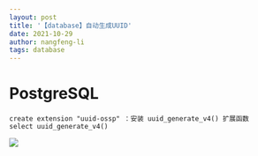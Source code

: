 ```yaml
---
layout: post
title: '【database】自动生成UUID'
date: 2021-10-29
author: nangfeng-li
tags: database
---
```


# PostgreSQL

```
create extension "uuid-ossp" ：安装 uuid_generate_v4() 扩展函数
select uuid_generate_v4() 
```

![](https://nanfeng-li.github.io/assets/img/2021/1029/postgresql_uuid.png)
